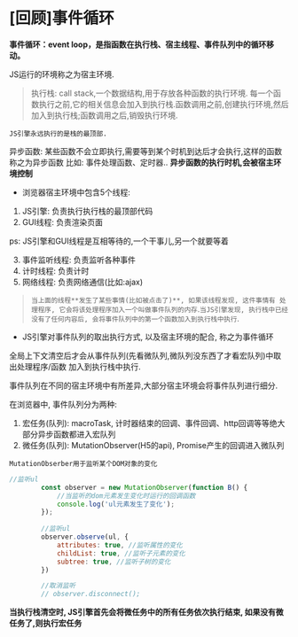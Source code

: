 # [回顾]事件循环

**事件循环：event loop，是指函数在执行栈、宿主线程、事件队列中的循环移动。**

JS运行的环境称之为宿主环境.

> 执行栈: call stack,一个数据结构,用于存放各种函数的执行环境. 每一个函数执行之前,它的相关信息会加入到执行栈.函数调用之前,创建执行环境,然后加入到执行栈;函数调用之后,销毁执行环境.

`JS引擎永远执行的是栈的最顶部.`

异步函数: 某些函数不会立即执行,需要等到某个时机到达后才会执行,这样的函数称之为异步函数
            比如: 事件处理函数、定时器..  **异步函数的执行时机,会被宿主环境控制**


- 浏览器宿主环境中包含5个线程:

1. JS引擎: 负责执行执行栈的最顶部代码
2. GUI线程: 负责渲染页面

ps: JS引擎和GUI线程是互相等待的,一个干事儿,另一个就要等着

3. 事件监听线程: 负责监听各种事件
4. 计时线程: 负责计时
5. 网络线程: 负责网络通信(比如:ajax)

> `当上面的线程**发生了某些事情(比如被点击了)**, 如果该线程发现, 这件事情有 处理程序, 它会将该处理程序加入一个叫做事件队列的内存`.`当JS引擎发现, 执行栈中已经没有了任何内容后, 会将事件队列中的第一个函数加入到执行栈中执行`.

- JS引擎对事件队列的取出执行方式, 以及宿主环境的配合, 称之为事件循环

全局上下文清空后才会从事件队列(先看微队列,微队列没东西了才看宏队列)中取出处理程序/函数 加入到执行栈中执行.

事件队列在不同的宿主环境中有所差异,大部分宿主环境会将事件队列进行细分.

在浏览器中, 事件队列分为两种:

1. 宏任务(队列): macroTask, 计时器结束的回调、事件回调、http回调等等绝大部分异步函数都进入宏队列
2. 微任务(队列): MutationObserver(H5的api), Promise产生的回调进入微队列

`MutationObserber用于监听某个DOM对象的变化`
```js
//监听ul
        const observer = new MutationObserver(function B() {
            //当监听的dom元素发生变化时运行的回调函数
            console.log('ul元素发生了变化');
        });
        
        //监听ul
        observer.observe(ul, {
            attributes: true, //监听属性的变化
            childList: true, //监听子元素的变化
            subtree: true, //监听子树的变化
        })

        //取消监听
        // observer.disconnect();
```


**当执行栈清空时, JS引擎首先会将微任务中的所有任务依次执行结束, 如果没有微任务了,则执行宏任务**
